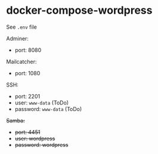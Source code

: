 # docker-compose-wordpress

See `.env` file

Adminer:
- port: 8080

Mailcatcher:
- port: 1080

SSH:
- port: 2201
- user: `www-data` (ToDo)
- password: `www-data` (ToDo)

~~Samba:~~
- ~~port: 4451~~
- ~~user: wordpress~~
- ~~password: wordpress~~